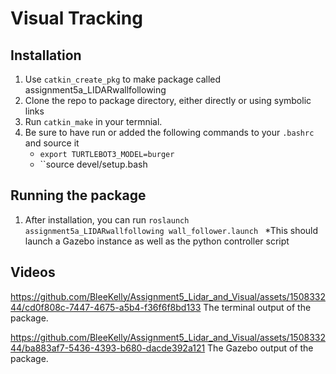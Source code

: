# Visual Tracking
## Installation
1. Use ``catkin_create_pkg`` to make package called assignment5a_LIDARwallfollowing
2. Clone the repo to package directory, either directly or using symbolic links
3. Run ``catkin_make`` in your termnial.
4. Be sure to have run or added the following commands to your ``.bashrc`` and source it
   * ``export TURTLEBOT3_MODEL=burger``
   *  ``source devel/setup.bash
## Running the package
1. After installation, you can run ``roslaunch assignment5a_LIDARwallfollowing wall_follower.launch ``
   *This should launch a Gazebo instance as well as the python controller script
## Videos


https://github.com/BleeKelly/Assignment5_Lidar_and_Visual/assets/150833244/cd0f808c-7447-4675-a5b4-f36f6f8bd133
The terminal output of the package.




https://github.com/BleeKelly/Assignment5_Lidar_and_Visual/assets/150833244/ba883af7-5436-4393-b680-dacde392a121
The Gazebo output of the package.
